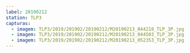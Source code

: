 ```yaml
---
label: 20190212
station: TLP3
capturas:
  - imagem: TLP3/2019/201902/20190212/M20190213_044218_TLP_3P.jpg
  - imagem: TLP3/2019/201902/20190212/M20190213_044503_TLP_3P.jpg
  - imagem: TLP3/2019/201902/20190212/M20190213_052353_TLP_3P.jpg
---
```

